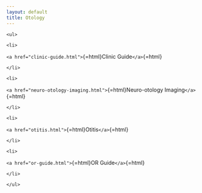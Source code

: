 ```yaml
---
layout: default
title: Otology
---
```

```{=html}
<ul>
```
```{=html}
<li>
```
`<a href="clinic-guide.html">`{=html}Clinic Guide`</a>`{=html}
```{=html}
</li>
```
```{=html}
<li>
```
`<a href="neuro-otology-imaging.html">`{=html}Neuro-otology Imaging`</a>`{=html}
```{=html}
</li>
```
```{=html}
<li>
```
`<a href="otitis.html">`{=html}Otitis`</a>`{=html}
```{=html}
</li>
```
```{=html}
<li>
```
`<a href="or-guide.html">`{=html}OR Guide`</a>`{=html}
```{=html}
</li>
```
```{=html}
</ul>
```

